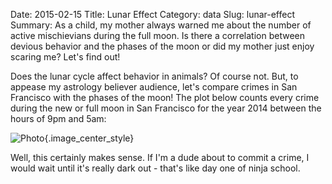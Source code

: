 Date: 2015-02-15
Title: Lunar Effect
Category: data
Slug: lunar-effect
Summary: As a child, my mother always warned me about the number of active mischievians during the full moon. Is there a correlation between devious behavior and the phases of the moon or did my mother just enjoy scaring me? Let's find out!

Does the lunar cycle affect behavior in animals?  Of course not. But, to appease my astrology believer audience,
let's compare crimes in San Francisco with the phases of the moon! The plot below counts every crime during the new or
full moon in San Francisco for the year 2014 between the hours of 9pm and 5am:

![Photo]({attach}/assets/data/2015/lunar-effect.png){.image_center_style}

Well, this certainly makes sense. If I'm a dude about to commit a crime, I would wait until it's really dark out -
that's like day one of ninja school.



